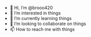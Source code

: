 - 👋 Hi, I’m @brooo420
- 👀 I’m interested in things
- 🌱 I’m currently learning things
- 💞️ I’m looking to collaborate on things
- 📫 How to reach me with things

<!---
brooo420/brooo420 is a ✨ special ✨ repository because its `README.md` (this file) appears on your GitHub profile.
You can click the Preview link to take a look at your changes.
--->
